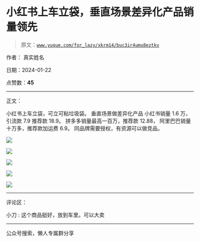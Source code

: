 # 小红书上车立袋，垂直场景差异化产品销量领先

> 原文：[`www.yuque.com/for_lazy/xkrm14/buc3ir4umu8eztkv`](https://www.yuque.com/for_lazy/xkrm14/buc3ir4umu8eztkv)

作者： 真实姓名

日期：2024-01-22

点赞数：**45**

* * *

正文：

小红书上车立袋，可立可粘垃圾袋。 垂直场景做差异化产品 小红书销量 1.6 万，引流款 7.9 推荐款 18.9。 拼多多销量最高一百万，推荐款 12.88，
阿里巴巴销量十万多，推荐款加运费 6.9。 同品牌需要授权，有资源可以做竞品。

![](img/bbeb740edd12dd8c5e71961d0500d4a5.png)

![](img/f9a3fbb0ed06383dadff4840a28ddf75.png)

![](img/3287f46d89dc1858a8212453abd2dfae.png)

![](img/496830db5e1175e8cafff86992a53c29.png)

![](img/f6edb320ff3dbcb160e7eef2a89e871b.png)

* * *

评论区：

小刀 : 这个商品挺好，放到车里。可以大卖

* * *

公众号搜索，懒人专属群分享